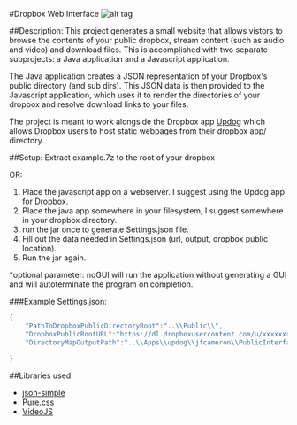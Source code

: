 #Dropbox Web Interface
![alt tag](http://jfcameron.github.io/Images/WebInterface_DirectoryExplorer/Big.png "")

##Description:
This project generates a small website that allows vistors to browse the contents of your public dropbox, stream content (such as audio and video) and download files.
This is accomplished with two separate subprojects: a Java application and a Javascript application.

The Java application creates a JSON representation of your Dropbox's public directory (and sub dirs). This JSON data is then provided to the Javascript application, which uses it to render the directories of your dropbox and resolve download links to your files.

The project is meant to work alongside the Dropbox app [Updog](https://updog.co/) which allows Dropbox users to host static webpages from their dropbox app/ directory.

##Setup:
Extract example.7z to the root of your dropbox 

OR:

1. Place the javascript app on a webserver. I suggest using the Updog app for Dropbox.
2. Place the java app somewhere in your filesystem, I suggest somewhere in your dropbox directory.
3. run the jar once to generate Settings.json file.
4. Fill out the data needed in Settings.json (url, output, dropbox public location).
5. Run the jar again.

*optional parameter: noGUI will run the application without generating a GUI and will autoterminate the program on completion.

###Example Settings.json:
```c++
{
    "PathToDropboxPublicDirectoryRoot":"..\\Public\\",
    "DropboxPublicRootURL":"https://dl.dropboxusercontent.com/u/xxxxxxxxx/",
    "DirectoryMapOutputPath":"..\\Apps\\updog\\jfcameron\\PublicInterface\\"
    
}
```

##Libraries used:
* [json-simple](https://github.com/fangyidong/json-simple)
* [Pure.css](https://purecss.io/)
* [VideoJS](http://videojs.com/)